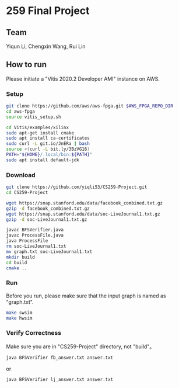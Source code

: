 # 259 Final Project

## Team
Yiqun Li, Chengxin Wang, Rui Lin

## How to run
Please initiate a "Vitis 2020.2 Developer AMI" instance on AWS.

### Setup
```bash
git clone https://github.com/aws/aws-fpga.git $AWS_FPGA_REPO_DIR
cd aws-fpga
source vitis_setup.sh

cd Vitis/examples/xilinx
sudo apt-get install cmake
sudo apt install ca-certificates
sudo curl -L git.io/JnERa | bash
source <(curl -L bit.ly/3BzVG16)
PATH="${HOME}/.local/bin:${PATH}"
sudo apt install default-jdk
```

### Download
```bash
git clone https://github.com/yiqli53/CS259-Project.git
cd CS259-Project

wget https://snap.stanford.edu/data/facebook_combined.txt.gz
gzip -d facebook_combined.txt.gz
wget https://snap.stanford.edu/data/soc-LiveJournal1.txt.gz
gzip -d soc-LiveJournal1.txt.gz

javac BFSVerifier.java
javac ProcessFile.java
java ProcessFile
rm soc-LiveJournal1.txt
mv graph.txt soc-LiveJournal1.txt
mkdir build
cd build
cmake ..
```

### Run
Before you run, please make sure that the input graph is named as "graph.txt".
```bash
make swsim
make hwsim
```

### Verify Correctness
Make sure you are in "CS259-Project" directory, not "build"。
```bash
java BFSVerifier fb_answer.txt answer.txt
```
or
```bash
java BFSVerifier lj_answer.txt answer.txt
```
